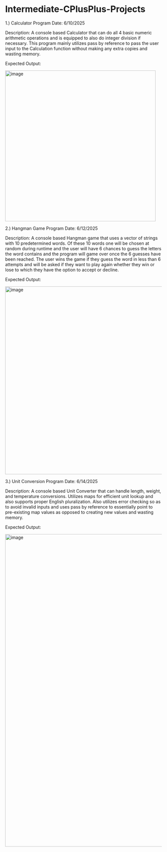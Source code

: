 # Intermediate-CPlusPlus-Projects

1.) Calculator Program
Date: 6/10/2025

Description: A console based Calculator that can do all 4 basic numeric arithmetic operations
and is equipped to also do integer division if necessary. This program mainly utilizes pass by
reference to pass the user input to the Calculation function without making any extra copies
and wasting memory.

Expected Output:

<img width="484" alt="image" src="https://github.com/user-attachments/assets/2eafee3d-de78-430f-91c7-28b1d3643d0b" />



2.) Hangman Game Program
Date: 6/12/2025

Description: A console based Hangman game that uses a vector of strings with 10 predetermined
words. Of these 10 words one will be chosen at random during runtime and the user will have
6 chances to guess the letters the word contains and the program will game over once the 6
guesses have been reached. The user wins the game if they guess the word in less than 6 attempts
and will be asked if they want to play again whether they win or lose to which they have the option
to accept or decline.

Expected Output:

<img width="603" alt="image" src="https://github.com/user-attachments/assets/988bff10-61b5-4f36-b8aa-7bb8ffdaed5c" />



3.) Unit Conversion Program
Date: 6/14/2025

Description: A console based Unit Converter that can handle length, weight, and temperature conversions.
Utilizes maps for efficient unit lookup and also supports proper English pluralization. Also utilizes error
checking so as to avoid invalid inputs and uses pass by reference to essentially point to pre-existing map values
as opposed to creating new values and wasting memory.

Expected Output:

<img width="1003" alt="image" src="https://github.com/user-attachments/assets/d1733c9a-83e8-4c4f-ae45-432574851dcb" />



